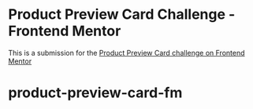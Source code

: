 # Product Preview Card Challenge - Frontend Mentor

This is a submission for the [Product Preview Card challenge on Frontend Mentor](https://www.frontendmentor.io/challenges/product-preview-card-component-GO7UmttRfa)


# product-preview-card-fm

